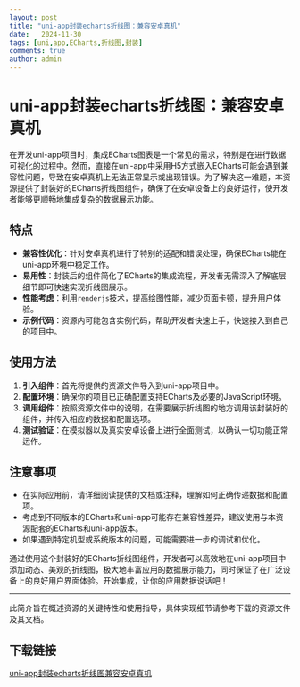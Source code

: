 ```yaml
---
layout: post
title: "uni-app封装echarts折线图：兼容安卓真机"
date:   2024-11-30
tags: [uni,app,ECharts,折线图,封装]
comments: true
author: admin
---
```

# uni-app封装echarts折线图：兼容安卓真机

在开发uni-app项目时，集成ECharts图表是一个常见的需求，特别是在进行数据可视化的过程中。然而，直接在uni-app中采用H5方式嵌入ECharts可能会遇到兼容性问题，导致在安卓真机上无法正常显示或出现错误。为了解决这一难题，本资源提供了封装好的ECharts折线图组件，确保了在安卓设备上的良好运行，使开发者能够更顺畅地集成复杂的数据展示功能。

## 特点

- **兼容性优化**：针对安卓真机进行了特别的适配和错误处理，确保ECharts能在uni-app环境中稳定工作。
- **易用性**：封装后的组件简化了ECharts的集成流程，开发者无需深入了解底层细节即可快速实现折线图展示。
- **性能考虑**：利用`renderjs`技术，提高绘图性能，减少页面卡顿，提升用户体验。
- **示例代码**：资源内可能包含实例代码，帮助开发者快速上手，快速接入到自己的项目中。

## 使用方法

1. **引入组件**：首先将提供的资源文件导入到uni-app项目中。
2. **配置环境**：确保你的项目已正确配置支持ECharts及必要的JavaScript环境。
3. **调用组件**：按照资源文件中的说明，在需要展示折线图的地方调用该封装好的组件，并传入相应的数据和配置选项。
4. **测试验证**：在模拟器以及真实安卓设备上进行全面测试，以确认一切功能正常运作。

## 注意事项

- 在实际应用前，请详细阅读提供的文档或注释，理解如何正确传递数据和配置项。
- 考虑到不同版本的ECharts和uni-app可能存在兼容性差异，建议使用与本资源配套的ECharts和uni-app版本。
- 如果遇到特定机型或系统版本的问题，可能需要进一步的调试和优化。

通过使用这个封装好的ECharts折线图组件，开发者可以高效地在uni-app项目中添加动态、美观的折线图，极大地丰富应用的数据展示能力，同时保证了在广泛设备上的良好用户界面体验。开始集成，让你的应用数据说话吧！

---

此简介旨在概述资源的关键特性和使用指导，具体实现细节请参考下载的资源文件及其文档。

## 下载链接

[uni-app封装echarts折线图兼容安卓真机](https://pan.quark.cn/s/80d8cdaab9d8)